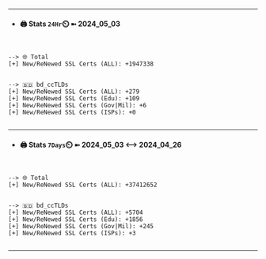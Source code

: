 

---
- #### 🖨️ **Stats** `24Hr`⏲️ ➼ 2024_05_03
```console


--> 🌐 Total
[+] New/ReNewed SSL Certs (ALL): +1947338


--> 🇧🇩 bd_ccTLDs
[+] New/ReNewed SSL Certs (ALL): +279
[+] New/ReNewed SSL Certs (Edu): +109
[+] New/ReNewed SSL Certs (Gov|Mil): +6
[+] New/ReNewed SSL Certs (ISPs): +0


```

---
- #### 🖨️ **Stats** `7Days`⏲️ ➼ 2024_05_03 <--> 2024_04_26
```console


--> 🌐 Total
[+] New/ReNewed SSL Certs (ALL): +37412652


--> 🇧🇩 bd_ccTLDs
[+] New/ReNewed SSL Certs (ALL): +5704
[+] New/ReNewed SSL Certs (Edu): +1856
[+] New/ReNewed SSL Certs (Gov|Mil): +245
[+] New/ReNewed SSL Certs (ISPs): +3


```

---

